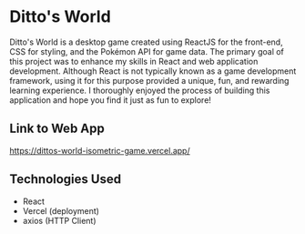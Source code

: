 # Ditto's World 
Ditto's World is a desktop game created using ReactJS for the front-end, CSS for styling, and the Pokémon API for game data. The primary goal of this project was to enhance my skills in React and web application development. Although React is not typically known as a game development framework, using it for this purpose provided a unique, fun, and rewarding learning experience. I thoroughly enjoyed the process of building this application and hope you find it just as fun to explore!

## Link to Web App
https://dittos-world-isometric-game.vercel.app/

## Technologies Used
- React
- Vercel (deployment)
- axios (HTTP Client)

